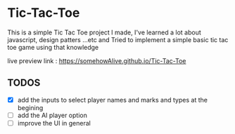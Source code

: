 # Tic-Tac-Toe

This is a simple Tic Tac Toe project I made, I've learned a lot about javascript, design patters ...etc and Tried to implement a simple basic tic tac toe game using that knowledge

live preview link : https://somehowAlive.github.io/Tic-Tac-Toe

## TODOS

- [x] add the inputs to select player names and marks and types at the begining
- [ ] add the AI player option
- [ ] improve the UI in general
